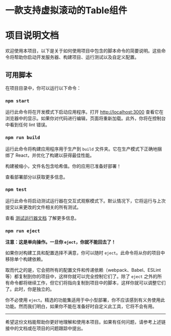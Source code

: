 # 一款支持虚拟滚动的Table组件

# 项目说明文档

欢迎使用本项目，以下是关于如何使用项目中包含的脚本命令的简要说明。这些命令将帮助你启动开发服务器、构建项目、运行测试以及自定义配置。

## 可用脚本

在项目目录中，你可以运行以下命令：

### `npm start`

运行此命令将在开发模式下启动应用程序。打开 [http://localhost:3000](http://localhost:3000) 查看它在浏览器中的显示。如果你对代码进行编辑，页面将重新加载。此外，你将在控制台中看到任何 lint 错误。

### `npm run build`

运行此命令将构建应用程序用于生产到 `build` 文件夹。它在生产模式下正确地捆绑了 React，并优化了构建以获得最佳性能。

构建被缩小，文件名包含哈希值。你的应用已准备好部署！

查看部署部分以获取更多信息。

### `npm test`

运行此命令将启动测试运行器在交互式观察模式下。默认情况下，它将运行与上次提交以来更改的文件相关的所有测试。

查看 [测试运行器文档](https://facebook.github.io/create-react-app/docs/running-tests) 了解更多信息。

### `npm run eject`

**注意：这是单向操作。一旦你 `eject`，你就不能回去了！**

如果你对构建工具和配置选择不满意，你可以随时 `eject`。此命令将从你的项目中移除单个构建依赖。

取而代之的是，它会把所有的配置文件和传递依赖（webpack、Babel、ESLint 等）都复制到你的项目中，这样你就可以完全控制它们了。除了 `eject` 之外的所有命令都将继续工作，但它们将指向复制到项目中的脚本，这样你就可以调整它们了。此时，你是独立的。

你不必使用 `eject`。精选的功能集适用于中小型部署，你不应该感到有义务使用此功能。然而我们明白，如果你不能在准备好时自定义此工具，它将不会有用。


---

希望这份文档能帮助你更好地理解和使用本项目。如果有任何问题，请参考上述链接中的文档或在项目的问题跟踪中提出。
